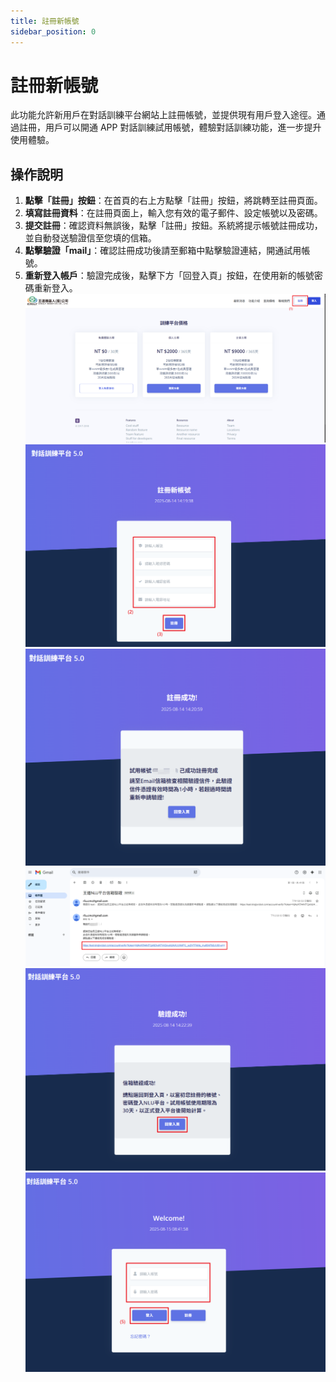 ```yaml
---
title: 註冊新帳號
sidebar_position: 0
---
```


# 註冊新帳號

此功能允許新用戶在對話訓練平台網站上註冊帳號，並提供現有用戶登入途徑。通過註冊，用戶可以開通 APP 對話訓練試用帳號，體驗對話訓練功能，進一步提升使用體驗。

## 操作說明

1. **點擊「註冊」按鈕**：在首頁的右上方點擊「註冊」按鈕，將跳轉至註冊頁面。
2. **填寫註冊資料**：在註冊頁面上，輸入您有效的電子郵件、設定帳號以及密碼。
3. **提交註冊**：確認資料無誤後，點擊「註冊」按鈕。系統將提示帳號註冊成功，並自動發送驗證信至您填的信箱。
4. **點擊驗證「mail」**：確認註冊成功後請至郵箱中點擊驗證連結，開通試用帳號。
5. **重新登入帳戶**：驗證完成後，點擊下方「回登入頁」按鈕，在使用新的帳號密碼重新登入。
   ![註冊按鈕](./img/register-new-accout-01.png)
   ![註冊資料](./img/register-new-accout-02.png)
   ![註冊成功](./img/register-new-accout-03.png)
   ![驗證信箱](./img/register-new-accout-04.png)
   ![驗證成功](./img/register-new-accout-05.png)
   ![登入](./img/register-new-accout-06.png)
